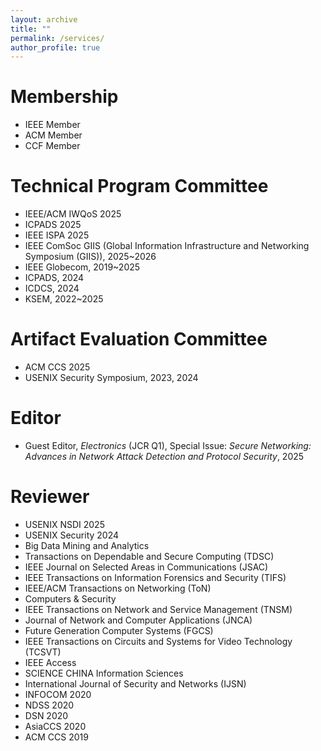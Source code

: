 ```yaml
---
layout: archive
title: ""
permalink: /services/
author_profile: true
---
```

# Membership
* IEEE Member
* ACM Member
* CCF Member

# Technical Program Committee
* IEEE/ACM IWQoS 2025
* ICPADS 2025
* IEEE ISPA 2025
* IEEE ComSoc GIIS (Global Information Infrastructure and Networking Symposium (GIIS)), 2025~2026
* IEEE Globecom, 2019~2025
* ICPADS, 2024
* ICDCS, 2024
* KSEM, 2022~2025

# Artifact Evaluation Committee
* ACM CCS 2025
* USENIX Security Symposium, 2023, 2024

# Editor
* Guest Editor, *Electronics* (JCR Q1), Special Issue: *Secure Networking: Advances in Network Attack Detection and Protocol Security*, 2025

# Reviewer
* USENIX NSDI 2025
* USENIX Security 2024
* Big Data Mining and Analytics
* Transactions on Dependable and Secure Computing (TDSC)
* IEEE Journal on Selected Areas in Communications (JSAC)
* IEEE Transactions on Information Forensics and Security (TIFS)
* IEEE/ACM Transactions on Networking (ToN)
* Computers & Security
* IEEE Transactions on Network and Service Management (TNSM)
* Journal of Network and Computer Applications (JNCA)
* Future Generation Computer Systems (FGCS)
* IEEE Transactions on Circuits and Systems for Video Technology (TCSVT)
* IEEE Access
* SCIENCE CHINA Information Sciences
* International Journal of Security and Networks (IJSN)
* INFOCOM 2020
* NDSS 2020
* DSN 2020
* AsiaCCS 2020
* ACM CCS 2019
